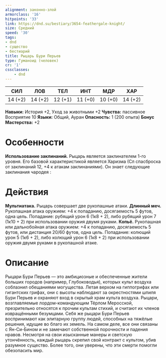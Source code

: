 ```yaml
---
alignment: законно-злой
armorclass: '16'
hitpoints: '33'
link: https://dnd.su/bestiary/3654-feathergale-knight/
size: Средний
speed: '30'
tags:
- dnd
- существо
- бестиарий
title: Рыцарь Бури Перьев
type: Гуманоид (человек)
cr: '1'
cssclasses:
    - dnd
---
```



| СИЛ | ЛОВ | ТЕЛ | ИНТ | МДР | ХАР |
|---|---|---|---|---|---|
| 14 (+2) | 14 (+2) | 12 (+1) | 11 (+0) | 10 (+0) | 14 (+2) |
**Навыки:** История +2, Уход за животными +2
**Чувства:** пассивное Восприятие 10
**Языки:** Общий, Ауран
**Опасность:** 1 (200 опыта)
**Бонус Мастерства:** +2


# Особенности
**Использование заклинаний.** Рыцарь является заклинателем 1-го уровня. Его базовой характеристикой является Харизма (Сл спасброска от заклинаний 12, +4 к атакам заклинаниями). Он знает следующие заклинания чародея :


# Действия
**Мультиатака.** Рыцарь совершает две рукопашные атаки.
**Длинный меч.** Рукопашная атака оружием: +4 к попаданию, досягаемость 5 футов, одна цель. Попадание: рубящий урон 6 (1к8 + 2), либо рубящий урон 7 (1к10 + 2) при использовании оружия двумя руками.
**Копьё.** Рукопашная или дальнобойная атака оружием: +4 к попаданию, досягаемость 5 футов, или дистанция 20/60 футов, одна цель. Попадание: колющий урон 5 (1к6 + 2), либо колющий урон 6 (1к8 + 2) при использовании оружия двумя руками в рукопашной атаке.


# Описание
Рыцари Бури Перьев — это амбициозные и обеспе­ченные жители больших городов (например, Глубо­ководья), которых культ воздуха соблазнил обеща­ниями могущества. Летая верхом на гиппогрифах или гигантских грифах, они с высоты наблюдают за окрестностями шпиля Бури Перьев и охраняют вход в скрытый храм культа воздуха. Рыцари, возглавляемые лордом-­командующим Тёрлом Меросской, презрительно относятся к про­чим культам стихий, и считают их членов извра­щёнными безумцами. Себя же рыцари Бури Перьев воспринимают как элитарную группу людей, способных на тяжёлые решения, идущие во благо их земель. На самом деле, все они связаны с Ян­-Си­-Бином и не замечают собственной порочности и падения нравов. Несмотря на свои изысканные манеры и светскую утончённость, каждый рыцарь скрепил свой контракт с культом, убив разумное существо. Более того, они уверены, что эти смерти помогли обезопасить мир.
